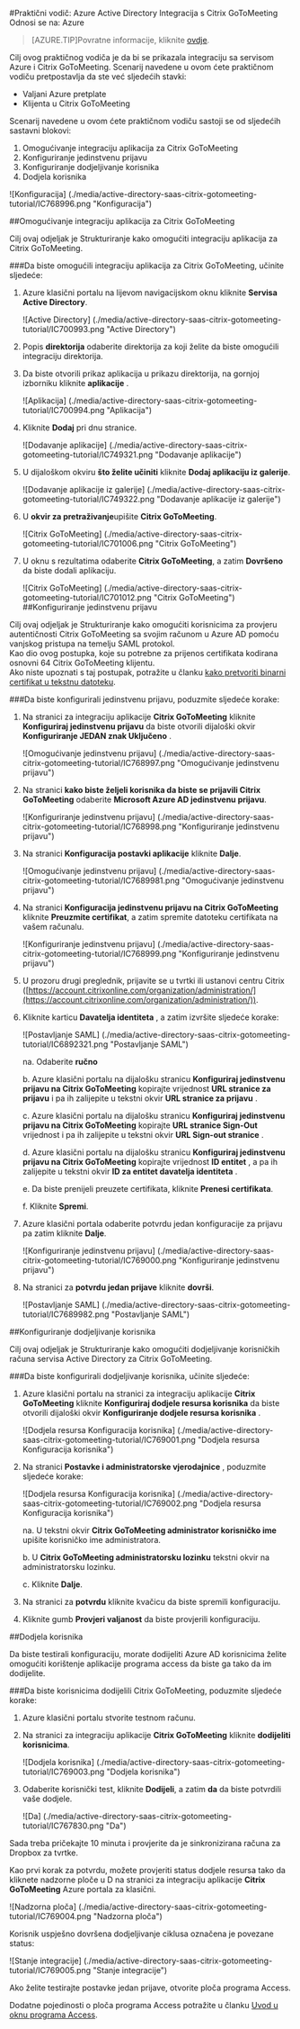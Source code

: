 <properties 
    pageTitle="Praktični vodič: Azure Active Directory Integracija s Citrix GoToMeeting | Microsoft Azure" 
    description="Saznajte kako koristiti Citrix GoToMeeting s Azure Active Directory da biste omogućili jedinstvenu prijavu, automatiziranog dodjele resursa i više!." 
    services="active-directory" 
    authors="jeevansd"  
    documentationCenter="na" 
    manager="femila"/>

<tags 
    ms.service="active-directory" 
    ms.devlang="na" 
    ms.topic="article" 
    ms.tgt_pltfrm="na" 
    ms.workload="identity" 
    ms.date="08/16/2016" 
    ms.author="jeedes" />

#<a name="tutorial-azure-active-directory-integration-with-citrix-gotomeeting"></a>Praktični vodič: Azure Active Directory Integracija s Citrix GoToMeeting  
Odnosi se na: Azure

>[AZURE.TIP]Povratne informacije, kliknite [ovdje](http://go.microsoft.com/fwlink/?LinkId=522412).

Cilj ovog praktičnog vodiča je da bi se prikazala integraciju sa servisom Azure i Citrix GoToMeeting. Scenarij navedene u ovom ćete praktičnom vodiču pretpostavlja da ste već sljedećih stavki:

-   Valjani Azure pretplate
-   Klijenta u Citrix GoToMeeting

Scenarij navedene u ovom ćete praktičnom vodiču sastoji se od sljedećih sastavni blokovi:

1.  Omogućivanje integraciju aplikacija za Citrix GoToMeeting
2.  Konfiguriranje jedinstvenu prijavu
3.  Konfiguriranje dodjeljivanje korisnika
4.  Dodjela korisnika

![Konfiguracija] (./media/active-directory-saas-citrix-gotomeeting-tutorial/IC768996.png "Konfiguracija")



##<a name="enabling-the-application-integration-for-citrix-gotomeeting"></a>Omogućivanje integraciju aplikacija za Citrix GoToMeeting

Cilj ovaj odjeljak je Strukturiranje kako omogućiti integraciju aplikacija za Citrix GoToMeeting.

###<a name="to-enable-the-application-integration-for-citrix-gotomeeting-perform-the-following-steps"></a>Da biste omogućili integraciju aplikacija za Citrix GoToMeeting, učinite sljedeće:

1.  Azure klasični portalu na lijevom navigacijskom oknu kliknite **Servisa Active Directory**.

    ![Active Directory] (./media/active-directory-saas-citrix-gotomeeting-tutorial/IC700993.png "Active Directory")

2.  Popis **direktorija** odaberite direktorija za koji želite da biste omogućili integraciju direktorija.

3.  Da biste otvorili prikaz aplikacija u prikazu direktorija, na gornjoj izborniku kliknite **aplikacije** .

    ![Aplikacija] (./media/active-directory-saas-citrix-gotomeeting-tutorial/IC700994.png "Aplikacija")

4.  Kliknite **Dodaj** pri dnu stranice.

    ![Dodavanje aplikacije] (./media/active-directory-saas-citrix-gotomeeting-tutorial/IC749321.png "Dodavanje aplikacije")

5.  U dijaloškom okviru **što želite učiniti** kliknite **Dodaj aplikaciju iz galerije**.

    ![Dodavanje aplikacije iz galerije] (./media/active-directory-saas-citrix-gotomeeting-tutorial/IC749322.png "Dodavanje aplikacije iz galerije")

6.  U **okvir za pretraživanje**upišite **Citrix GoToMeeting**.

    ![Citrix GoToMeeting] (./media/active-directory-saas-citrix-gotomeeting-tutorial/IC701006.png "Citrix GoToMeeting")

7.  U oknu s rezultatima odaberite **Citrix GoToMeeting**, a zatim **Dovršeno** da biste dodali aplikaciju.

    ![Citrix GoToMeeting] (./media/active-directory-saas-citrix-gotomeeting-tutorial/IC701012.png "Citrix GoToMeeting")
##<a name="configuring-single-sign-on"></a>Konfiguriranje jedinstvenu prijavu

Cilj ovaj odjeljak je Strukturiranje kako omogućiti korisnicima za provjeru autentičnosti Citrix GoToMeeting sa svojim računom u Azure AD pomoću vanjskog pristupa na temelju SAML protokol.  
Kao dio ovog postupka, koje su potrebne za prijenos certifikata kodirana osnovni 64 Citrix GoToMeeting klijentu.  
Ako niste upoznati s taj postupak, potražite u članku [kako pretvoriti binarni certifikat u tekstnu datoteku](http://youtu.be/PlgrzUZ-Y1o).

###<a name="to-configure-single-sign-on-perform-the-following-steps"></a>Da biste konfigurirali jedinstvenu prijavu, poduzmite sljedeće korake:

1.  Na stranici za integraciju aplikacije **Citrix GoToMeeting** kliknite **Konfiguriraj jedinstvenu prijavu** da biste otvorili dijaloški okvir **Konfiguriranje JEDAN znak Uključeno** .

    ![Omogućivanje jedinstvenu prijavu] (./media/active-directory-saas-citrix-gotomeeting-tutorial/IC768997.png "Omogućivanje jedinstvenu prijavu")

2.  Na stranici **kako biste željeli korisnika da biste se prijavili Citrix GoToMeeting** odaberite **Microsoft Azure AD jedinstvenu prijavu**.

    ![Konfiguriranje jedinstvenu prijavu] (./media/active-directory-saas-citrix-gotomeeting-tutorial/IC768998.png "Konfiguriranje jedinstvenu prijavu")


3. Na stranici **Konfiguracija postavki aplikacije** kliknite **Dalje**. 

    ![Omogućivanje jedinstvenu prijavu] (./media/active-directory-saas-citrix-gotomeeting-tutorial/IC7689981.png "Omogućivanje jedinstvenu prijavu")

4.  Na stranici **Konfiguracija jedinstvenu prijavu na Citrix GoToMeeting** kliknite **Preuzmite certifikat**, a zatim spremite datoteku certifikata na vašem računalu.

    ![Konfiguriranje jedinstvenu prijavu] (./media/active-directory-saas-citrix-gotomeeting-tutorial/IC768999.png "Konfiguriranje jedinstvenu prijavu")

5.  U prozoru drugi preglednik, prijavite se u tvrtki ili ustanovi centru Citrix ([https://account.citrixonline.com/organization/administration/](https://account.citrixonline.com/organization/administration/)).

6. Kliknite karticu **Davatelja identiteta** , a zatim izvršite sljedeće korake:  

    ![Postavljanje SAML] (./media/active-directory-saas-citrix-gotomeeting-tutorial/IC6892321.png "Postavljanje SAML")

    na. Odaberite **ručno**

    
    b. Azure klasični portalu na dijalošku stranicu **Konfiguriraj jedinstvenu prijavu na Citrix GoToMeeting** kopirajte vrijednost **URL stranice za prijavu** i pa ih zalijepite u tekstni okvir **URL stranice za prijavu** . 

    
    c. Azure klasični portalu na dijalošku stranicu **Konfiguriraj jedinstvenu prijavu na Citrix GoToMeeting** kopirajte **URL stranice Sign-Out** vrijednost i pa ih zalijepite u tekstni okvir **URL Sign-out stranice** .

    
    d. Azure klasični portalu na dijalošku stranicu **Konfiguriraj jedinstvenu prijavu na Citrix GoToMeeting** kopirajte vrijednost **ID entitet** , a pa ih zalijepite u tekstni okvir **ID za entitet davatelja identiteta** .

   
    e. Da biste prenijeli preuzete certifikata, kliknite **Prenesi certifikata**.

    
    f. Kliknite **Spremi**.

6.  Azure klasični portala odaberite potvrdu jedan konfiguracije za prijavu pa zatim kliknite **Dalje**.

    ![Konfiguriranje jedinstvenu prijavu] (./media/active-directory-saas-citrix-gotomeeting-tutorial/IC769000.png "Konfiguriranje jedinstvenu prijavu")


7. Na stranici za **potvrdu jedan prijave** kliknite **dovrši**.

    ![Postavljanje SAML] (./media/active-directory-saas-citrix-gotomeeting-tutorial/IC7689982.png "Postavljanje SAML")





##<a name="configuring-user-provisioning"></a>Konfiguriranje dodjeljivanje korisnika

Cilj ovaj odjeljak je Strukturiranje kako omogućiti dodjeljivanje korisničkih računa servisa Active Directory za Citrix GoToMeeting.

###<a name="to-configure-user-provisioning-perform-the-following-steps"></a>Da biste konfigurirali dodjeljivanje korisnika, učinite sljedeće:

1.  Azure klasični portalu na stranici za integraciju aplikacije **Citrix GoToMeeting** kliknite **Konfiguriraj dodjele resursa korisnika** da biste otvorili dijaloški okvir **Konfiguriranje dodjele resursa korisnika** .

    ![Dodjela resursa Konfiguracija korisnika] (./media/active-directory-saas-citrix-gotomeeting-tutorial/IC769001.png "Dodjela resursa Konfiguracija korisnika")

2.  Na stranici **Postavke i administratorske vjerodajnice** , poduzmite sljedeće korake:

    ![Dodjela resursa Konfiguracija korisnika] (./media/active-directory-saas-citrix-gotomeeting-tutorial/IC769002.png "Dodjela resursa Konfiguracija korisnika")

    na. U tekstni okvir **Citrix GoToMeeting administrator korisničko ime** upišite korisničko ime administratora.

    
    b. U **Citrix GoToMeeting administratorsku lozinku** tekstni okvir na administratorsku lozinku.

    
    c. Kliknite **Dalje**.

3.  Na stranici za **potvrdu** kliknite kvačicu da biste spremili konfiguraciju.

4.  Kliknite gumb **Provjeri valjanost** da biste provjerili konfiguraciju.


##<a name="assigning-users"></a>Dodjela korisnika

Da biste testirali konfiguraciju, morate dodijeliti Azure AD korisnicima želite omogućiti korištenje aplikacije programa access da biste ga tako da im dodijelite.

###<a name="to-assign-users-to-citrix-gotomeeting-perform-the-following-steps"></a>Da biste korisnicima dodijelili Citrix GoToMeeting, poduzmite sljedeće korake:

1.  Azure klasični portalu stvorite testnom računu.

2.  Na stranici za integraciju aplikacije **Citrix GoToMeeting** kliknite **dodijeliti korisnicima**.

    ![Dodjela korisnika] (./media/active-directory-saas-citrix-gotomeeting-tutorial/IC769003.png "Dodjela korisnika")

3.  Odaberite korisnički test, kliknite **Dodijeli**, a zatim **da** da biste potvrdili vaše dodjele.

    ![Da] (./media/active-directory-saas-citrix-gotomeeting-tutorial/IC767830.png "Da")

Sada treba pričekajte 10 minuta i provjerite da je sinkronizirana računa za Dropbox za tvrtke.

Kao prvi korak za potvrdu, možete provjeriti status dodjele resursa tako da kliknete nadzorne ploče u D na stranici za integraciju aplikacije **Citrix GoToMeeting** Azure portala za klasični.

![Nadzorna ploča] (./media/active-directory-saas-citrix-gotomeeting-tutorial/IC769004.png "Nadzorna ploča")

Korisnik uspješno dovršena dodjeljivanje ciklusa označena je povezane status:

![Stanje integracije] (./media/active-directory-saas-citrix-gotomeeting-tutorial/IC769005.png "Stanje integracije")

Ako želite testirajte postavke jedan prijave, otvorite ploča programa Access.

Dodatne pojedinosti o ploča programa Access potražite u članku [Uvod u oknu programa Access](https://msdn.microsoft.com/library/dn308586).
